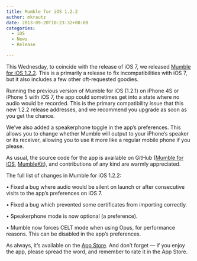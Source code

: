 ```yaml
---
title: Mumble for iOS 1.2.2
author: mkrautz
date: 2013-09-20T10:23:32+00:00
categories:
  - iOS
  - News
  - Release

---
```

<img class="alignleft" src="http://blog.mumble.info/wp-uploads/2012/02/MumbleAppIcon.png" alt="" />This Wednesday, to coincide with the release of iOS 7, we released [Mumble for iOS 1.2.2][1]. This is a primarily a release to fix incompatibilities with iOS 7, but it also includes a few other oft-requested goodies.

<!--more-->

Running the previous version of Mumble for iOS (1.2.1) on iPhone 4S or iPhone 5 with iOS 7, the app could sometimes get into a state where no audio would be recorded. This is the primary compatibility issue that this new 1.2.2 release addresses, and we recommend you upgrade as soon as you get the chance.

We&#8217;ve also added a speakerphone toggle in the app&#8217;s preferences. This allows you to change whether Mumble will output to your iPhone&#8217;s speaker or its receiver, allowing you to use it more like a regular mobile phone if you please.

As usual, the source code for the app is available on GitHub ([Mumble for iOS][2], [MumbleKit][3]), and contributions of any kind are warmly appreciated.

The full list of changes in Mumble for iOS 1.2.2:

• Fixed a bug where audio would be silent on launch or after consecutive visits to the app&#8217;s preferences on iOS 7.
  
• Fixed a bug which prevented some certificates from importing correctly.
  
• Speakerphone mode is now optional (a preference).
  
• Mumble now forces CELT mode when using Opus, for performance reasons. This can be disabled in the app&#8217;s preferences.

As always, it’s available on the [App Store][1]. And don’t forget — if you enjoy the app, please spread the word, and remember to rate it in the App Store.

 [1]: http://itunes.apple.com/us/app/mumble/id443472808?mt=8
 [2]: https://github.com/mumble-voip/mumble-iphoneos
 [3]: https://github.com/mumble-voip/mumblekit